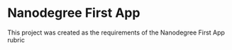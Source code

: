 # Nanodegree First App
This project was created as the requirements of the Nanodegree First App rubric
